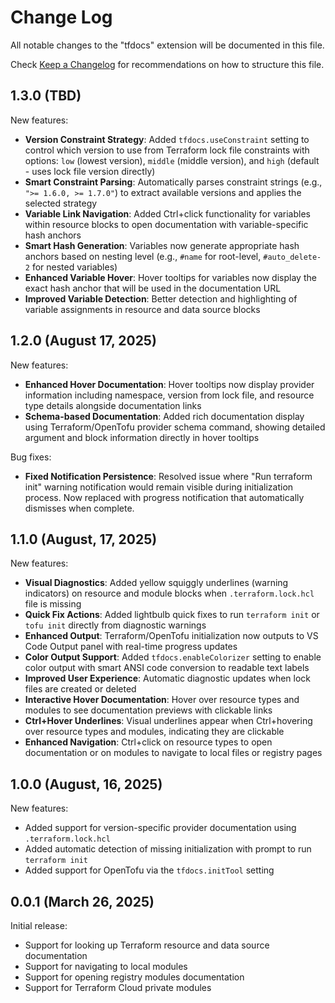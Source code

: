 # Change Log

All notable changes to the "tfdocs" extension will be documented in this file.

Check [Keep a Changelog](http://keepachangelog.com/) for recommendations on how to structure this file.

## 1.3.0 (TBD)

New features:
- **Version Constraint Strategy**: Added `tfdocs.useConstraint` setting to control which version to use from Terraform lock file constraints with options: `low` (lowest version), `middle` (middle version), and `high` (default - uses lock file version directly)
- **Smart Constraint Parsing**: Automatically parses constraint strings (e.g., `">= 1.6.0, >= 1.7.0"`) to extract available versions and applies the selected strategy
- **Variable Link Navigation**: Added Ctrl+click functionality for variables within resource blocks to open documentation with variable-specific hash anchors
- **Smart Hash Generation**: Variables now generate appropriate hash anchors based on nesting level (e.g., `#name` for root-level, `#auto_delete-2` for nested variables)
- **Enhanced Variable Hover**: Hover tooltips for variables now display the exact hash anchor that will be used in the documentation URL
- **Improved Variable Detection**: Better detection and highlighting of variable assignments in resource and data source blocks

## 1.2.0 (August 17, 2025)

New features:
- **Enhanced Hover Documentation**: Hover tooltips now display provider information including namespace, version from lock file, and resource type details alongside documentation links
- **Schema-based Documentation**: Added rich documentation display using Terraform/OpenTofu provider schema command, showing detailed argument and block information directly in hover tooltips

Bug fixes:
- **Fixed Notification Persistence**: Resolved issue where "Run terraform init" warning notification would remain visible during initialization process. Now replaced with progress notification that automatically dismisses when complete.

## 1.1.0 (August, 17, 2025)

New features:
- **Visual Diagnostics**: Added yellow squiggly underlines (warning indicators) on resource and module blocks when `.terraform.lock.hcl` file is missing
- **Quick Fix Actions**: Added lightbulb quick fixes to run `terraform init` or `tofu init` directly from diagnostic warnings
- **Enhanced Output**: Terraform/OpenTofu initialization now outputs to VS Code Output panel with real-time progress updates
- **Color Output Support**: Added `tfdocs.enableColorizer` setting to enable color output with smart ANSI code conversion to readable text labels
- **Improved User Experience**: Automatic diagnostic updates when lock files are created or deleted
- **Interactive Hover Documentation**: Hover over resource types and modules to see documentation previews with clickable links
- **Ctrl+Hover Underlines**: Visual underlines appear when Ctrl+hovering over resource types and modules, indicating they are clickable
- **Enhanced Navigation**: Ctrl+click on resource types to open documentation or on modules to navigate to local files or registry pages

## 1.0.0 (August, 16, 2025)

New features:
- Added support for version-specific provider documentation using `.terraform.lock.hcl`
- Added automatic detection of missing initialization with prompt to run `terraform init`
- Added support for OpenTofu via the `tfdocs.initTool` setting

## 0.0.1 (March 26, 2025)

Initial release:
- Support for looking up Terraform resource and data source documentation
- Support for navigating to local modules
- Support for opening registry modules documentation
- Support for Terraform Cloud private modules
